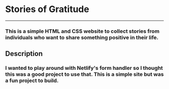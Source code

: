 <h1>Stories of Gratitude</h1>
<hr>
<h3>This is a simple HTML and CSS website to collect stories from individuals who want to share something positive in their life.</h3>
<h2>Description</h2>
<h3>I wanted to play around with Netlify's form handler so I thought this was a good project to use that. This is a simple site but was a fun project to build.</h3>
